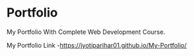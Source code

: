 # Portfolio
My Portfolio With Complete Web Development Course.



My Portfolio Link -https://jyotiparihar01.github.io/My-Portfolio/
